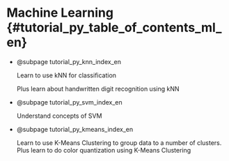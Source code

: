 # Machine Learning {#tutorial_py_table_of_contents_ml_en}

-   @subpage tutorial_py_knn_index_en

    Learn to use kNN for classification

    Plus learn about handwritten digit recognition using kNN

-   @subpage tutorial_py_svm_index_en

    Understand concepts of SVM

-   @subpage tutorial_py_kmeans_index_en

    Learn to use K-Means Clustering to group data to a number of clusters.
    Plus learn to do color quantization using K-Means Clustering

